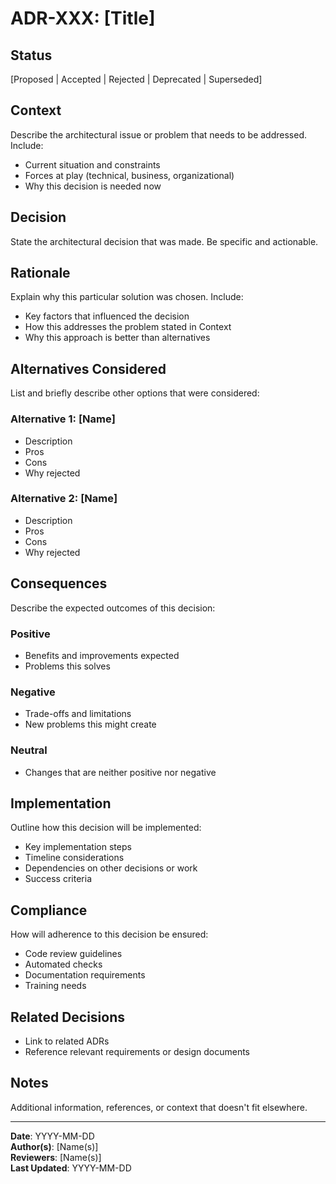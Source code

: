 # ADR-XXX: [Title]

## Status

[Proposed | Accepted | Rejected | Deprecated | Superseded]

## Context

Describe the architectural issue or problem that needs to be addressed. Include:

- Current situation and constraints
- Forces at play (technical, business, organizational)
- Why this decision is needed now

## Decision

State the architectural decision that was made. Be specific and actionable.

## Rationale

Explain why this particular solution was chosen. Include:

- Key factors that influenced the decision
- How this addresses the problem stated in Context
- Why this approach is better than alternatives

## Alternatives Considered

List and briefly describe other options that were considered:

### Alternative 1: [Name]

- Description
- Pros
- Cons
- Why rejected

### Alternative 2: [Name]

- Description
- Pros
- Cons
- Why rejected

## Consequences

Describe the expected outcomes of this decision:

### Positive

- Benefits and improvements expected
- Problems this solves

### Negative

- Trade-offs and limitations
- New problems this might create

### Neutral

- Changes that are neither positive nor negative

## Implementation

Outline how this decision will be implemented:

- Key implementation steps
- Timeline considerations
- Dependencies on other decisions or work
- Success criteria

## Compliance

How will adherence to this decision be ensured:

- Code review guidelines
- Automated checks
- Documentation requirements
- Training needs

## Related Decisions

- Link to related ADRs
- Reference relevant requirements or design documents

## Notes

Additional information, references, or context that doesn't fit elsewhere.

---

**Date**: YYYY-MM-DD  
**Author(s)**: [Name(s)]  
**Reviewers**: [Name(s)]  
**Last Updated**: YYYY-MM-DD
